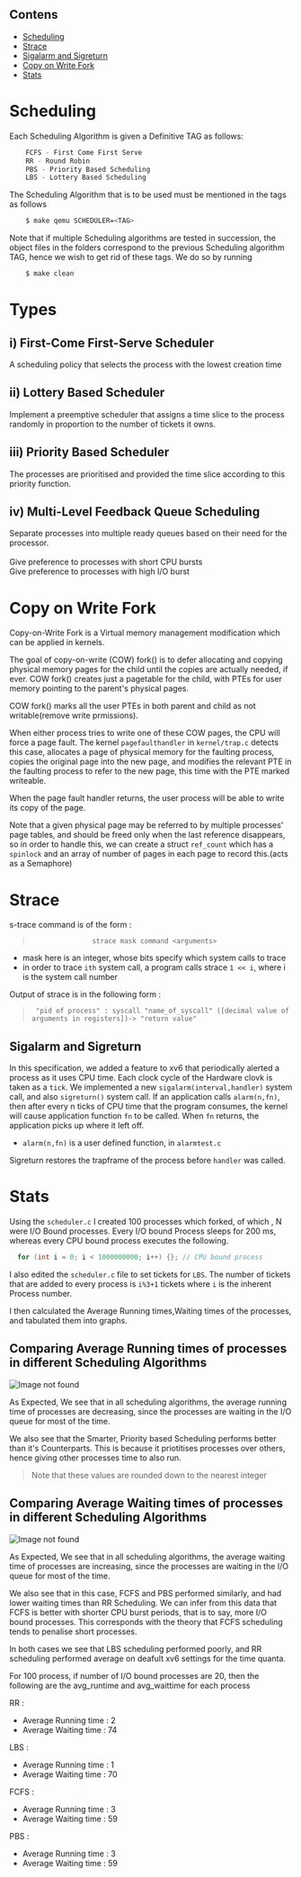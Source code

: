 ## Contens

- [Scheduling](#scheduling)
- [Strace](#strace)
- [Sigalarm and Sigreturn](#sigalarm-and-sigreturn)
- [Copy on Write Fork](#copy-on-write-fork)
- [Stats](#stats)


# Scheduling
Each Scheduling Algorithm is given a Definitive TAG as follows:
```cpp
    FCFS - First Come First Serve
    RR - Round Robin
    PBS - Priority Based Scheduling
    LBS - Lottery Based Scheduling
```

The Scheduling Algorithm that is to be used must be mentioned in the tags as follows
```bash
    $ make qemu SCHEDULER=<TAG>
```

Note that if multiple Scheduling algorithms are tested in succession, the object files in the folders correspond to the previous Scheduling algorithm TAG, hence we wish to get rid of these tags. We do so by running
```bash
    $ make clean
```

# Types

## i) First-Come First-Serve Scheduler
A scheduling policy that selects the process with the lowest creation time

## ii) Lottery Based Scheduler
Implement a preemptive scheduler that assigns a time slice to the process randomly in proportion to the number of tickets it owns.

## iii) Priority Based Scheduler
The processes are prioritised and provided the time slice according to this priority function.


## iv) Multi-Level Feedback Queue Scheduling
Separate processes into multiple ready queues based on their need for the processor.\
\
Give preference to processes with short CPU bursts\
Give preference to processes with high I/O burst


# Copy on Write Fork
Copy-on-Write Fork is a Virtual memory management modification which can be applied in kernels.

The goal of copy-on-write (COW) fork() is to defer allocating and copying physical memory pages for the child until the copies are actually needed, if ever. 
COW fork() creates just a pagetable for the child, with PTEs for user memory pointing to the parent's physical pages. 

COW fork() marks all the user PTEs in both parent and child as not writable(remove write prmissions). 

When either process tries to write one of these COW pages, the CPU will force a page fault. The kernel `pagefaulthandler` in `kernel/trap.c` detects this case, allocates a page of physical memory for the faulting process, copies the original page into the new page, and modifies the relevant PTE in the faulting process to refer to the new page, this time with the PTE marked writeable. 

When the page fault handler returns, the user process will be able to write its copy of the page.

Note that a given physical page may be referred to by multiple processes' page tables, and should be freed only when the last reference disappears, so in order to handle this, we can create a struct `ref_count` which has a `spinlock` and an array of number of pages in each page to record this.(acts as a Semaphore)

# Strace
s-trace command is of the form :

>                    strace mask command <arguments>

 - mask here is an integer, whose bits specify which system calls to trace
 - in order to trace `ith` system call, a program calls strace `1 << i`, where i is  the system call number

Output of strace is in the following form :

>      "pid of process" : syscall "name_of_syscall" ([decimal value of arguments in registers])-> "return value"


## Sigalarm and Sigreturn
In this specification, we added a feature to xv6 that periodically alerted a process as it uses CPU time. Each clock cycle of the Hardware clovk is taken as a `tick`.
We implemented a new `sigalarm(interval,handler)` system call, and also `sigreturn()` system call.
If an application calls `alarm(n,fn)`, then after every n ticks of CPU time that the program consumes, the kernel will cause application function `fn` to be called. When `fn` returns, the application picks up where it left off.
- `alarm(n,fn)` is a user defined function, in `alarmtest.c`

Sigreturn restores the trapframe of the process before `handler` was called.

# Stats

Using the `scheduler.c` I created 100 processes which forked, of which , N were I/O Bound processes.
Every I/O bound Process sleeps for 200 ms, whereas every CPU bound process executes the following.
```cpp
  for (int i = 0; i < 1000000000; i++) {}; // CPU bound process
```
I also edited the `scheduler.c` file to set tickets for `LBS`.
The number of tickets that are added to every process is `i%3+1` tickets where `i` is the inherent Process number.

I then calculated the Average Running times,Waiting times of the processes, and tabulated them into graphs.

## Comparing Average Running times of processes in different Scheduling Algorithms

![Image not found](code/Statistics/running.png)

As Expected, We see that in all scheduling algorithms, the average running time of processes are decreasing, since the processes are waiting in the I/O queue for most of the time.

We also see that the Smarter, Priority based Scheduling performs better than it's Counterparts. This is because it priotitises processes over others, hence giving other processes time to also run.
>Note that these values are rounded down to the nearest integer 

## Comparing Average Waiting times of processes in different Scheduling Algorithms

![Image not found](/code/Statistics/waiting.png)

As Expected, We see that in all scheduling algorithms, the average waiting time of processes are increasing, since the processes are waiting in the I/O queue for most of the time.

We also see that in this case, FCFS and PBS performed similarly, and had lower waiting times than RR Scheduling.
We can infer from this data that FCFS is better with shorter CPU burst periods, that is to say, more I/O bound processes. This corresponds with the theory that FCFS scheduling tends to penalise short processes.

In both cases we see that LBS scheduling performed poorly, and RR scheduling performed average on deafult xv6 settings for the time quanta.

For 100 process, if number of I/O bound processes are 20, then the following are the avg_runtime and avg_waittime for each process

RR : 
  - Average Running time : 2
  - Average Waiting time : 74

LBS :
  - Average Running time : 1
  - Average Waiting time : 70

FCFS : 
  - Average Running time : 3
  - Average Waiting time : 59 

PBS :
  - Average Running time : 3
  - Average Waiting time : 59 
